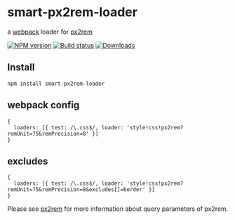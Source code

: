 # smart-px2rem-loader

a [webpack](http://webpack.github.io/) loader for [px2rem](https://github.com/songsiqi/px2rem)

[![NPM version][npm-image]][npm-url]
[![Build status][travis-image]][travis-url]
[![Downloads][downloads-image]][downloads-url]

[npm-image]: https://img.shields.io/npm/v/smart-px2rem-loader.svg
[npm-url]: https://npmjs.org/package/smart-px2rem-loader
[travis-image]: https://img.shields.io/travis/smackgg/smart-px2rem-loader.svg
[travis-url]: https://travis-ci.org/smackgg/smart-px2rem-loader
[downloads-image]: http://img.shields.io/npm/dm/smart-px2rem-loader.svg
[downloads-url]: https://npmjs.org/package/smart-px2rem-loader

## Install

`npm install smart-px2rem-loader`

## webpack config

```
{
  loaders: [{ test: /\.css$/, loader: 'style!css!px2rem?remUnit=75&remPrecision=8' }]
}
```

## excludes

```
{
  loaders: [{ test: /\.css$/, loader: 'style!css!px2rem?remUnit=75&remPrecision=8&excludes[]=border' }]
}
```


Please see [px2rem](https://github.com/songsiqi/px2rem) for more information about query parameters of px2rem.
